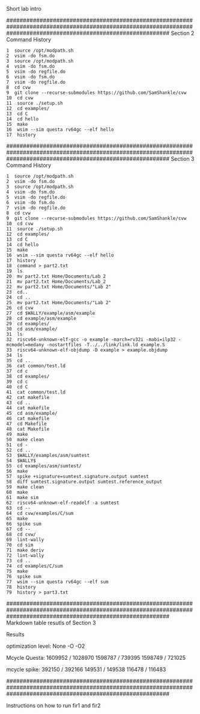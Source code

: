 Short lab intro


#################################################################################################################################################################
Section 2 Command History

    1  source /opt/modpath.sh
    2  vsim -do fsm.do
    3  source /opt/modpath.sh
    4  vsim -do fsm.do
    5  vsim -do regfile.do
    6  vsim -do fsm.do
    7  vsim -do regfile.do
    8  cd cvw
    9  git clone --recurse-submodules https://github.com/SamShankle/cvw
    10  cd cvw
    11  source ./setup.sh
    12  cd examples/
    13  cd C
    14  cd hello
    15  make
    16  wsim --sim questa rv64gc --elf hello
    17  history

#################################################################################################################################################################
Section 3 Command History

    1  source /opt/modpath.sh
    2  vsim -do fsm.do
    3  source /opt/modpath.sh
    4  vsim -do fsm.do
    5  vsim -do regfile.do
    6  vsim -do fsm.do
    7  vsim -do regfile.do
    8  cd cvw
    9  git clone --recurse-submodules https://github.com/SamShankle/cvw
    10  cd cvw
    11  source ./setup.sh
    12  cd examples/
    13  cd C
    14  cd hello
    15  make
    16  wsim --sim questa rv64gc --elf hello
    17  history
    18  command > part2.txt
    19  ls
    20  mv part2.txt Home/Documents/Lab 2
    21  mv part2.txt Home/Documents/Lab_2
    22  mv part2.txt Home/Documents/"Lab 2"
    23  cd..
    24  cd ..
    25  mv part2.txt Home/Documents/"Lab 2"
    26  cd cvw
    27  cd $WALLY/example/asm/example
    28  cd example/asm/example
    29  cd examples/
    30  cd asm/example/
    31  ls
    32  riscv64-unknown-elf-gcc -o example -march=rv32i -mabi=ilp32 -mcmodel=medany -nostartfiles -T../../link/link.ld example.S
    33  riscv64-unknown-elf-objdump -D example > example.objdump
    34  ls
    35  cd ..
    36  cat common/test.ld
    37  cd c
    38  cd examples/
    39  cd c
    40  cd C
    41  cat common/test.ld
    42  cat makefile
    43  cd ..
    44  cat makefile
    45  cd asm/example/
    46  cat makefile
    47  cd Makefile
    48  cat Makefile
    49  make
    50  make clean
    51  cd -
    52  cd ..
    53  $WALLY/examples/asm/sumtest
    54  $WALLY$
    55  cd examples/asm/sumtest/
    56  make
    57  spike +signature=sumtest.signature.output sumtest
    58  diff sumtest.signature.output sumtest.reference_output 
    59  make clean 
    60  make
    61  make sim
    62  riscv64-unknown-elf-readelf -a sumtest
    63  cd --
    64  cd cvw/examples/C/sum
    65  make
    66  spike sum
    67  cd --
    68  cd cvw/
    69  lint-wally
    70  cd sim
    71  make deriv
    72  lint-wally
    73  cd ..
    74  cd examples/C/sum
    75  make
    76  spike sum
    77  wsim --sim questa rv64gc --elf sum
    78  history
    79  history > part3.txt

#################################################################################################################################################################
Markdown table resutls of Section 3

Results

optimization level: 
None
-O
-O2

Mcycle Questa:
1609952 / 1028970
1598787 / 739395
1598749 / 721025

mcycle spike:
392150 / 392166
149531 / 149538
116478 / 116483

#################################################################################################################################################################

Instructions on how to run fir1 and fir2
